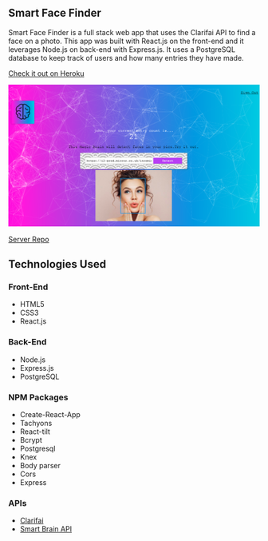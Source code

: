 ## Smart Face Finder
Smart Face Finder is a full stack web app that uses the Clarifai API to find a face on a photo. This app was built with React.js on the front-end and it leverages Node.js on back-end with Express.js. It uses a PostgreSQL database to keep track of users and how many entries they have made.

<a href="https://smart-face-finder.herokuapp.com/">Check it out on Heroku</a>

![picture of the app](https://github.com/kpolgar/smart-face-finder/blob/master/smart-face-finder.png)

<a href="https://github.com/kpolgar/smart-brain-api">Server Repo</a>

## Technologies Used
### Front-End
* HTML5
* CSS3
* React.js

### Back-End
* Node.js
* Express.js
* PostgreSQL

### NPM Packages
* Create-React-App
* Tachyons
* React-tilt
* Bcrypt
* Postgresql
* Knex
* Body parser
* Cors
* Express

### APIs
* <a href="https://clarifai.com/models/face-detection-image-recognition-model-a403429f2ddf4b49b307e318f00e528b-detection">Clarifai</a>
* <a href="https://github.com/kpolgar/smart-brain-api">Smart Brain API</a>
